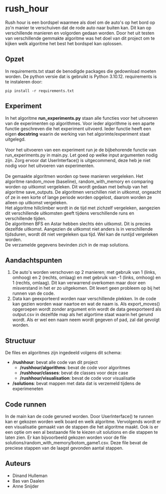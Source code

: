 # rush_hour
Rush hour is een bordspel waarmee als doel om de auto's op het bord op zo'n manier te verschuiven dat de rode auto naar buiten kan. Dit kan op verschillende manieren en volgorden gedaan worden. Door het uit testen van verschillende gemmakte algoritme was het doel van dit project om te kijken welk algoritme het best het bordspel kan oplossen.
## Opzet
In requirements.txt staat de benodigde packages die gedownload moeten worden. De python versie dat is gebruikt is Python 3.10.12. requirements is te instaleren door:
```
pip install -r requirements.txt
```
## Experiment
In het algoritme **run_experiments.py** staan alle functies voor het uitvoeren van de experimenten op algorithmes. Voor ieder algorithme is een aparte functie geschreven die het experiment uitvoerd. Ieder functie heeft een eigen **docstring** waarin de werking van het algorimte/experiment staat uitgelegd. 
\
\
Voor het uitvoeren van een experiment run je de bijbehorende functie van run_experiments.py in main.py. Let goed op welke input argumenten nodig zijn. Zorg ervoor dat UserInterface() is uitgecommend, deze heb je niet nodig voor het uitvoeren van experimenten.
\
\
De gemaakte algoritmen worden op twee manieren vergeleken. Het algoritme random_move (baseline), random_with_memory en comparing worden op uitkomst vergeleken. Dit wordt gedaan met behulp van het algoritme save_outputs. De algoritmen verschillen niet in uitkomst, ongeacht of ze in een korte of lange periode worden opgelost, daarom worden ze alleen op uitkomst vergeleken.
\
Het algoritme hillclimber wordt in de tijd met zichzelf vergeleken, aangezien dit verschillende uitkomsten geeft tijdens verschillende runs en verschillende tijden.
\
De algoritmen BFS en Astar hebben slechts één uitkomst. Dit is precies dezelfde uitkomst. Aangezien de uitkomst niet anders is in verschillende tijdsduren, wordt dit niet vergeleken qua tijd. Wel kan de runtijd vergeleken worden. 
\
De verzamelde gegevens bevinden zich in de map solutions.


## Aandachtspunten
1. De auto's worden verschoven op 2 manieren; met gebruik van 1 (links, omhoog) en 2 (rechts, omlaag) en met gebruik van -1 (links, omhoog) en 1 (rechts, omlaag). Dit kan verwarrend overkomen maar door een misverstand in het er zo uitgekomen. Dit levert geen probleem op bij het runnen van de code.
2. Data kan geexporteerd worden naar verschillende plekken. In de code kan gezien worden waar naartoe en wat de naam is. Als export_moves() opgeroepen wordt zonder argument erin wordt de data geexporteerd als output.csv in dezelfde map als het algortime staat waarin het gerund wordt. Als er wel een naam neem wordt gegeven of pad, zal dat gevolgt worden.

## Structuur
De files en algoritmes zijn ingedeeld volgens dit schema:
- **/rushhour**: bevat alle code van dit project
  - **/rushhour/algorithms**: bevat de code voor algoritmes
  - **/rushhour/classes**: bevat de classes voor deze case
  - **/rushhour/visualisation**: bevat de code voor visualisatie
- **/solutions**: bevat mappen met data dat is verzemeld tijdens de experimeneten

## Code runnen
In de main kan de code geruned worden. Door UserInterface() te runnen kan er gekozen worden welk board en welk algoritme. Vervolgends wordt er een visualisatie gemaakt van de stappen die het algoritme maakt. Ook is er een optie om een al bestaande file te kiezen uit solutions en die stappen te laten zien. Er kan bijvoorbeeld gekozen worden voor de file solutions/random_with_memory/botom_game1.csv. Deze file bevat de preciese stappen van de laagst gevonden aantal stappen.

## Auteurs
- Dinand Hulleman
- Bas van Daalen
- Anne Snijder
